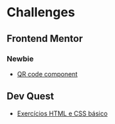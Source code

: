 # Challenges
## Frontend Mentor
### Newbie
* [QR code component](https://github.com/pedrowfilho/challenges/tree/main/frontend-mentor/newbie/qr-code)
## Dev Quest
* [Exercícios HTML e CSS básico](https://github.com/pedrowfilho/challenges/tree/main/devquest/html-css-basico)
